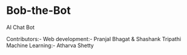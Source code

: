 # Bob-the-Bot
AI Chat Bot

Contributors:-
Web development:- Pranjal Bhagat & Shashank Tripathi<br>
Machine Learning:- Atharva Shetty
